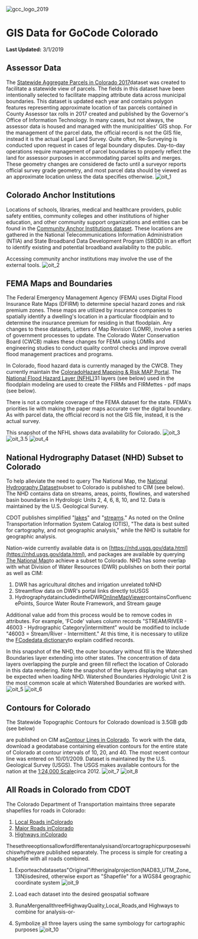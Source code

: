 ![gcc_logo_2019](https://github.com/GoCodeColorado/GoCodeColorado-kbase-public/blob/master/Resources_for_Participants/Data/images/gcc_logo_2019.png)

# GIS Data for GoCode Colorado

**Last Updated:** 3/1/2019

## Assessor Data


The [Statewide Aggregate Parcels in Colorado 2017](https://data.colorado.gov/Local-Aggregation/Statewide-Aggregate-Parcels-in-Colorado-2017/izys-vycy)dataset was created to facilitate a statewide view of parcels. The fields in this dataset have been intentionally selected to facilitate mapping attribute data across municipal boundaries. This dataset is updated each year and contains polygon features representing approximate location of tax parcels contained in County Assessor tax rolls in 2017 created and published by the Governor&#39;s Office of Information Technology. In many cases, but not always, the assessor data is housed and managed with the municipalities&#39; GIS shop. For the management of the parcel data, the official record is not the GIS file, instead it is the actual Legal Land Survey. Quite often, Re-Surveying is conducted upon request in cases of legal boundary disputes. Day-to-day operations require management of parcel boundaries to properly reflect the land for assessor purposes in accommodating parcel splits and merges. These geometry changes are considered de facto until a surveyor reports official survey grade geometry, and most parcel data should be viewed as an approximate location unless the data specifies otherwise.
![oit_1](https://github.com/GoCodeColorado/GoCodeColorado-kbase-public/blob/master/Resources_for_Participants/Data/images/oit_1.jpg)

## Colorado Anchor Institutions

Locations of schools, libraries, medical and healthcare providers, public safety entities, community colleges and other institutions of higher education, and other community support organizations and entities can be found in the [Community Anchor Institutions dataset](https://data.colorado.gov/Telecommunications/Community-Anchor-Institutions-2017/ysa7-n95j). These locations are gathered in the National Telecommunications Information Administration (NTIA) and State Broadband Data Development Program (SBDD) in an effort to identify existing and potential broadband availability to the public.

Accessing community anchor institutions may involve the use of the external tools.
![oit_2](https://github.com/GoCodeColorado/GoCodeColorado-kbase-public/blob/master/Resources_for_Participants/Data/images/oit_2.jpg)

## FEMA Maps and Boundaries

The Federal Emergency Management Agency (FEMA) uses Digital Flood Insurance Rate Maps (DFIRM) to determine special hazard zones and risk premium zones. These maps are utilized by insurance companies to spatially identify a dwelling&#39;s location in a particular floodplain and to determine the insurance premium for residing in that floodplain. Any changes to these datasets, Letters of Map Revision (LOMR), involve a series of government processes to update. The Colorado Water Conservation Board (CWCB) makes these changes for FEMA using LOMRs and engineering studies to conduct quality control checks and improve overall flood management practices and programs.

In Colorado, flood hazard data is currently managed by the CWCB. They currently maintain the [Colorado](http://coloradohazardmapping.com/hazardMapping/floodplainMapping/)[Hazard Mapping &amp; Risk MAP Portal](http://coloradohazardmapping.com/hazardMapping/floodplainMapping/). The [National Flood Hazard Layer (NFHL)](https://hazards-fema.maps.arcgis.com/apps/webappviewer/index.html?id=8b0adb51996444d4879338b5529aa9cd)31 layers (see below) used in the floodplain modeling are used to create the FIRMs and FIRMettes - pdf maps (see below).

There is not a complete coverage of the FEMA dataset for the state. FEMA&#39;s priorities lie with making the paper maps accurate over the digital boundary. As with parcel data, the official record is not the GIS file, instead, it is the actual survey.

This snapshot of the NFHL shows data availability for Colorado.
![oit_3](https://github.com/GoCodeColorado/GoCodeColorado-kbase-public/blob/master/Resources_for_Participants/Data/images/oit_3.jpg)
![oit_3.5](https://github.com/GoCodeColorado/GoCodeColorado-kbase-public/blob/master/Resources_for_Participants/Data/images/oit_3.jpg)
![out_4](https://github.com/GoCodeColorado/GoCodeColorado-kbase-public/blob/master/Resources_for_Participants/Data/images/out_4.jpg)

## National Hydrography Dataset (NHD) Subset to Colorado

To help alleviate the need to query The National Map, the [National Hydrography Dataset](https://data.colorado.gov/Water/National-Hydrography-Dataset-NHD-in-Colorado/5ccs-vx79)subset to Colorado is published to CIM (see below). The NHD contains data on streams, areas, points, flowlines, and watershed basin boundaries in Hydrologic Units 2, 4, 6, 8, 10, and 12. Data is maintained by the U.S. Geological Survey.

CDOT publishes simplified &quot;[lakes](https://data.colorado.gov/Water/Lakes-in-Colorado/uksn-8qya)&quot; and &quot;[streams](https://data.colorado.gov/Water/Streams-in-Colorado/x238-vje7).&quot; As noted on the Online Transportation Information System Catalog (OTIS), &quot;The data is best suited for cartography, and not geographic analysis,&quot; while the NHD is suitable for geographic analysis.

Nation-wide currently available data is on [https://nhd.usgs.gov/data.html](https://nhd.usgs.gov/data.html), and packages are available by querying [The National Map](https://viewer.nationalmap.gov/basic/)to achieve a subset to Colorado. NHD has some overlap with what Division of Water Resources (DWR) publishes on both their portal as well as CIM:

1. DWR has agricultural ditches and irrigation unrelated toNHD
2. Streamflow data on DWR&#39;s portal links directly toUSGS
3. HydrographydataincludedintheDWR[Online](http://water.state.co.us/DataMaps/GISandMaps/MapViewer/Pages/FAQ.aspx)[Map](http://water.state.co.us/DataMaps/GISandMaps/MapViewer/Pages/FAQ.aspx)[Viewer](http://water.state.co.us/DataMaps/GISandMaps/MapViewer/Pages/FAQ.aspx)containsConfluencePoints, Source Water Route Framework, and Stream gauge

Additional value add from this process would be to remove codes in attributes. For example, &#39;FCode&#39; values column records &quot;STREAM/RIVER - 46003 - Hydrographic Category|intermittent&quot; would be modified to include &quot;46003 = Stream/River - Intermittent.&quot; At this time, it is necessary to utilize the [FCode](https://nhd.usgs.gov/userGuide/Robohelpfiles/NHD_User_Guide/Feature_Catalog/Hydrography_Dataset/Complete_FCode_List.htm)[data dictionary](https://nhd.usgs.gov/userGuide/Robohelpfiles/NHD_User_Guide/Feature_Catalog/Hydrography_Dataset/Complete_FCode_List.htm)to explain codified records.

In this snapshot of the NHD, the outer boundary without fill is the Watershed Boundaries layer extending into other states. The concentration of data layers overlapping the purple and green fill reflect the location of Colorado in this data rendering. Note the snapshot of the layers displaying what can be expected when loading NHD. Watershed Boundaries Hydrologic Unit 2 is the most common scale at which Watershed Boundaries are worked with.
![oit_5](https://github.com/GoCodeColorado/GoCodeColorado-kbase-public/blob/master/Resources_for_Participants/Data/images/oit_5.jpg)
![oit_6](https://github.com/GoCodeColorado/GoCodeColorado-kbase-public/blob/master/Resources_for_Participants/Data/images/oit_6.jpg)

## Contours for Colorado

The Statewide Topographic Contours for Colorado download is 3.5GB gdb (see below)

are published on CIM as[Contour Lines in Colorado](https://data.colorado.gov/Environment/Contour-Lines-in-Colorado/sc9q-ryk8). To work with the data, download a geodatabase containing elevation contours for the entire state of Colorado at contour intervals of 10, 20, and 40. The most recent contour line was entered on 10/01/2009. Dataset is maintained by the U.S. Geological Survey (USGS). The USGS makes available contours for the nation at the [1:24,000 Scale](https://topotools.cr.usgs.gov/contour_data.php)circa 2012.
![oit_7](https://github.com/GoCodeColorado/GoCodeColorado-kbase-public/blob/master/Resources_for_Participants/Data/images/oit_7.jpg)
![oit_8](https://github.com/GoCodeColorado/GoCodeColorado-kbase-public/blob/master/Resources_for_Participants/Data/images/oit_8.jpg)

## All Roads in Colorado from CDOT

The Colorado Department of Transportation maintains three separate shapefiles for roads in Colorado:

1. [Local Roads in](https://data.colorado.gov/Transportation/Local-Roads-in-Colorado/qvrk-xsmj)[Colorado](https://data.colorado.gov/Transportation/Local-Roads-in-Colorado/qvrk-xsmj)
2. [Major Roads in](https://data.colorado.gov/Transportation/Major-Roads-in-Colorado/e7ye-tasg)[Colorado](https://data.colorado.gov/Transportation/Major-Roads-in-Colorado/e7ye-tasg)
3. [Highways in](https://data.colorado.gov/Transportation/Highways-in-Colorado/2h6w-z9ry)[Colorado](https://data.colorado.gov/Transportation/Highways-in-Colorado/2h6w-z9ry)

Thesethreeoptionsallowfordifferentanalysisand/orcartographicpurposeswhichiswhytheyare published separately. The process is simple for creating a shapefile with all roads combined.

1. Exporteachdatasetas&quot;Original&quot;iftheriginalprojection(NAD83\_UTM\_Zone\_13N)isdesired, otherwise export as &quot;Shapefile&quot; for a WGS84 geographic coordinate system
![oit_9](https://github.com/GoCodeColorado/GoCodeColorado-kbase-public/blob/master/Resources_for_Participants/Data/images/oit_9.jpg)

2. Load each dataset into the desired geospatial software
3. RunaMergenallthreefHighwayQuality,Local\_Roads,and Highways to combine for analysis-or-
4. Symbolize all three layers using the same symbology for cartographic purposes
![oit_10](https://github.com/GoCodeColorado/GoCodeColorado-kbase-public/blob/master/Resources_for_Participants/Data/images/oit_10.jpg)
